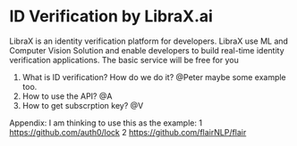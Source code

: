 # ID Verification by LibraX.ai

LibraX is an identity verification platform for developers. LibraX use ML and Computer Vision Solution and enable developers to build real-time identity verification applications. The basic service will be free for you

1. What is ID verification? How do we do it? @Peter maybe some example too.
2. How to use the API? @A
3. How to get subscrption key? @V


Appendix: I am thinking to use this as the example: 
1 https://github.com/auth0/lock
2 https://github.com/flairNLP/flair

